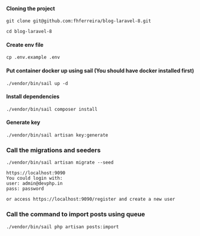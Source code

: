 #### Cloning the project
```
git clone git@github.com:fhferreira/blog-laravel-8.git
```
```
cd blog-laravel-8
```

#### Create env file
```
cp .env.example .env
```

#### Put container docker up using sail (You should have docker installed first)
```
./vendor/bin/sail up -d
```

#### Install dependencies
```
./vendor/bin/sail composer install
```

#### Generate key
```
./vendor/bin/sail artisan key:generate
```

### Call the migrations and seeders
```
./vendor/bin/sail artisan migrate --seed  
```

```
https://localhost:9090
You could login with:
user: admin@devphp.in
pass: password

or access https://localhost:9090/register and create a new user
```
  
### Call the command to import posts using queue
```
./vendor/bin/sail php artisan posts:import
``` 
